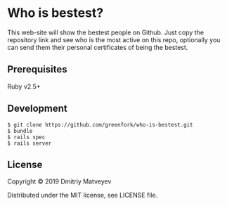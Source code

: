 # Who is bestest?

This web-site will show the bestest people on Github. Just copy the
repository link and see who is the most active on this repo, optionally
you can send them their personal certificates of being the bestest.

## Prerequisites

Ruby v2.5+

## Development

``` shell
$ git clone https://github.com/greenfork/who-is-bestest.git
$ bundle
$ rails spec
$ rails server
```

## License

Copyright © 2019 Dmitriy Matveyev

Distributed under the MIT license, see LICENSE file.
